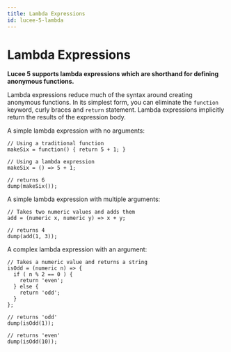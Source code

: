 ```yaml
---
title: Lambda Expressions
id: lucee-5-lambda
---
```


# Lambda Expressions

**Lucee 5 supports lambda expressions which are shorthand for defining anonymous functions.**

Lambda expressions reduce much of the syntax around creating anonymous functions. In its simplest form, you can eliminate the `function` keyword, curly braces and `return` statement. Lambda expressions implicitly return the results of the expression body.

A simple lambda expression with no arguments:

```luceescript
// Using a traditional function
makeSix = function() { return 5 + 1; }

// Using a lambda expression
makeSix = () => 5 + 1;

// returns 6
dump(makeSix());
```

A simple lambda expression with multiple arguments:

```luceescript
// Takes two numeric values and adds them
add = (numeric x, numeric y) => x + y;

// returns 4
dump(add(1, 3));
```

A complex lambda expression with an argument:

```luceescript
// Takes a numeric value and returns a string
isOdd = (numeric n) => {
  if ( n % 2 == 0 ) {
    return 'even';
  } else {
    return 'odd';
  }
};

// returns 'odd'
dump(isOdd(1));

// returns 'even'
dump(isOdd(10));
```
